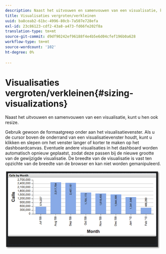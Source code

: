 ```yaml
---
description: Naast het uitvouwen en samenvouwen van een visualisatie, kunt u hen ook resize.
title: Visualisaties vergroten/verkleinen
uuid: ba8ceab2-61bc-4996-80cb-7a507e728efa
exl-id: 23c86123-cdf2-43a8-a473-fd66fe202f8a
translation-type: tm+mt
source-git-commit: d9df90242ef96188f4e4b5e6d04cfef196b0a628
workflow-type: tm+mt
source-wordcount: '102'
ht-degree: 0%

---
```


# Visualisaties vergroten/verkleinen{#sizing-visualizations}

Naast het uitvouwen en samenvouwen van een visualisatie, kunt u hen ook resize.

Gebruik gewoon de formaatgreep onder aan het visualisatievenster. Als u de cursor boven de onderrand van een visualisatievenster houdt, kunt u klikken en slepen om het venster langer of korter te maken op het dashboardcanvas. Eventuele andere visualisaties in het dashboard worden automatisch opnieuw geplaatst, zodat deze passen bij de nieuwe grootte van de gewijzigde visualisatie. De breedte van de visualisatie is vast ten opzichte van de breedte van de browser en kan niet worden gemanipuleerd.

![](assets/size_visual.png)
